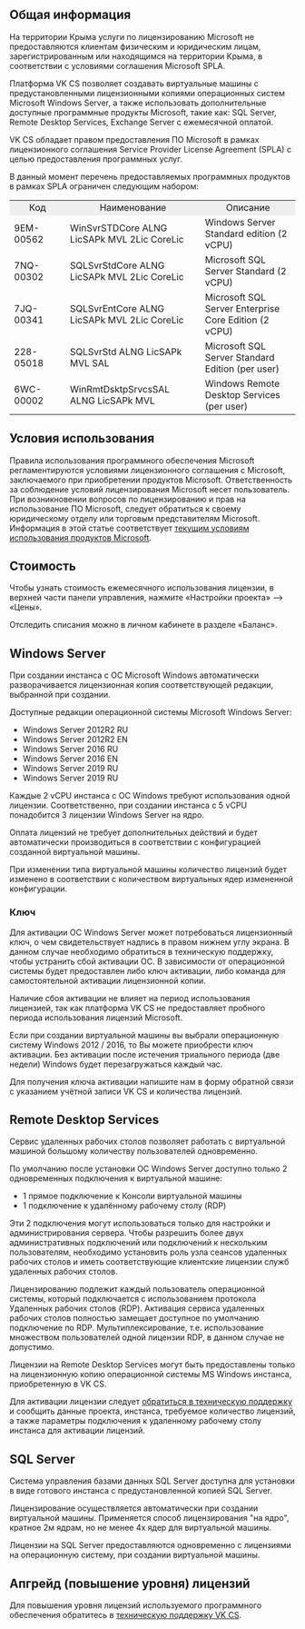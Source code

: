 ## Общая информация

<info>

На территории Крыма услуги по лицензированию Microsoft не предоставляются клиентам физическим и юридическим лицам, зарегистрированным или находящимся на территории Крыма, в соответствии с условиями соглашения Microsoft SPLA.

</info>

Платформа VK CS позволяет создавать виртуальные машины с предустановленными лицензионными копиями операционных систем Microsoft Windows Server, а также использовать дополнительные доступные программные продукты Microsoft, такие как: SQL Server, Remote Desktop Services, Exchange Server с ежемесячной оплатой.

VK CS обладает правом предоставления ПО Microsoft в рамках лицензионного соглашения Service Provider License Agreement (SPLA) с целью предоставления программных услуг.

В данный момент перечень предоставляемых программных продуктов в рамках SPLA ограничен следующим набором:

<table style="width: 100%;"><tbody><tr><td style="width: 19.5616%; background-color: rgb(239, 239, 239); text-align: center;">Код</td><td style="width: 47.2175%; background-color: rgb(239, 239, 239); text-align: center;">Наименование</td><td style="width: 33.2209%; background-color: rgb(239, 239, 239); text-align: center;">Описание</td></tr><tr><td style="width: 19.5616%;">9EM-00562</td><td style="width: 47.2175%;">WinSvrSTDCore ALNG LicSAPk MVL 2Lic CoreLic</td><td style="width: 33.2209%;">Windows Server Standard edition (2 vCPU)</td></tr><tr><td style="width: 19.5616%;">7NQ-00302</td><td style="width: 47.2175%;">SQLSvrStdCore ALNG LicSAPk MVL 2Lic CoreLic</td><td style="width: 33.2209%;">Microsoft SQL Server Standard (2 vCPU)</td></tr><tr><td style="width: 19.5616%;">7JQ-00341</td><td style="width: 47.2175%;">SQLSvrEntCore ALNG LicSAPk MVL 2Lic CoreLic</td><td style="width: 33.2209%;">Microsoft SQL Server Enterprise Core Edition (2 vCPU)</td></tr><tr><td style="width: 19.5616%;">228-05018</td><td style="width: 47.2175%;">SQLSvrStd ALNG LicSAPk MVL SAL</td><td style="width: 33.2209%;">Microsoft SQL Server Standard Edition (per user)</td></tr><tr><td style="width: 19.5616%;">6WC-00002</td><td style="width: 47.2175%;">WinRmtDsktpSrvcsSAL ALNG LicSAPk MVL</td><td style="width: 33.2209%;">Windows Remote Desktop Services (per user)</td></tr></tbody></table>

## Условия использования

Правила использования программного обеспечения Microsoft регламентируются условиями лицензионного соглашения с Microsoft, заключаемого при приобретении продуктов Microsoft. Ответственность за соблюдение условий лицензирования Microsoft несет пользователь. При возникновении вопросов по лицензированию и прав на использование ПО Microsoft, следует обратиться к своему юридическому отделу или торговым представителям Microsoft. Информация в этой статье соответствует [текущим условиям использования продуктов Microsoft](https://www.microsoft.com/en-us/licensing/product-licensing/products).

## Стоимость

Чтобы узнать стоимость ежемесячного использования лицензии, в верхней части панели управления, нажмите «Настройки проекта» —> «Цены».

Отследить списания можно в личном кабинете в разделе «Баланс».

## Windows Server

При создании инстанса с ОС Microsoft Windows автоматически разворачивается лицензионная копия соответствующей редакции, выбранной при создании.

Доступные редакции операционной системы Microsoft Windows Server:

- Windows Server 2012R2 RU
- Windows Server 2012R2 EN
- Windows Server 2016 RU
- Windows Server 2016 EN
- Windows Server 2019 RU
- Windows Server 2019 RU

Каждые 2 vCPU инстанса с ОС Windows требуют использования одной лицензии. Соответственно, при создании инстанса с 5 vCPU понадобится 3 лицензии Windows Server на ядро.

Оплата лицензий не требует дополнительных действий и будет автоматически производиться в соответствии с конфигурацией созданной виртуальной машины.

При изменении типа виртуальной машины количество лицензий будет изменено в соответствии с количеством виртуальных ядер измененной конфигурации.

### Ключ

Для активации ОС Windows Server может потребоваться лицензионный ключ, о чем свидетельствует надпись в правом нижнем углу экрана. В данном случае необходимо обратиться в техническую поддержку, чтобы устранить сбой активации ОС. В зависимости от операционной системы будет предоставлен либо ключ активации, либо команда для самостоятельной активации лицензионной копии.

Наличие сбоя активации не влияет на период использования лицензией, так как платформа VK CS не предоставляет пробного периода использования лицензий Microsoft.

Если при создании виртуальной машины вы выбрали операционную систему Windows 2012 / 2016, то Вы можете приобрести ключ активации. Без активации после истечения триального периода (две недели) Windows будет перезагружаться каждый час.

Для получения ключа активации напишите нам в форму обратной связи с указанием учётной записи VK CS и количества лицензий.

## Remote Desktop Services

Сервис удаленных рабочих столов позволяет работать с виртуальной машиной большому количеству пользователей одновременно.

По умолчанию после установки ОС Windows Server доступно только 2 одновременных подключения к виртуальной машине:

- 1 прямое подключение к Консоли виртуальной машины
- 1 подключение к удалённому рабочему столу (RDP)

Эти 2 подключения могут использоваться только для настройки и администрирования сервера. Чтобы разрешить более двух административных подключений или подключений к нескольким пользователям, необходимо установить роль узла сеансов удаленных рабочих столов и иметь соответствующие клиентские лицензии служб удаленных рабочих столов.

Лицензированию подлежит каждый пользователь операционной системы, который подключается с использованием протокола Удаленных рабочих столов (RDP). Активация сервиса удаленных рабочих столов полностью замещает доступное по умолчанию подключение по RDP. Мультиплексирование, т.е. использование множеством пользователей одной лицензии RDP, в данном случае не допустимо.

<warn>

Лицензии на Remote Desktop Services могут быть предоставлены только на лицензионную копию операционной системы MS Windows инстанса, приобретенную в VK CS.

Для активации лицензии следует [обратиться в техническую поддержку](https://mcs.mail.ru/docs/contacts) и сообщить данные проекта, инстанса, требуемое количество лицензий, а также параметры подключения к удаленному рабочему столу инстанса для активации лицензий.

</warn>

## SQL Server

Система управления базами данных SQL Server доступна для установки в виде готового инстанса с предустановленной копией SQL Server.

Лицензирование осуществляется автоматически при создании виртуальной машины. Применяется способ лицензирования "на ядро", кратное 2м ядрам, но не менее 4х ядер для виртуальной машины.

<warn>

Лицензии на SQL Server предоставляются одновременно с лицензиями на операционную систему, при создании виртуальной машины.

</warn>

## Апгрейд (повышение уровня) лицензий

Для повышения уровня лицензий используемого программного обеспечения обратитесь в [техническую поддержку VK CS](https://mcs.mail.ru/help/contact-us).
